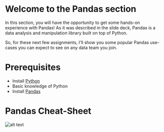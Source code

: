 # Welcome to the Pandas section

In this section, you will have the opportunity to get some hands-on experience with Pandas! As it was described in the slide deck, Pandas is a data analysis and manipulation library built on top of Python. 

So, for these next few assignments, I'll show you some popular Pandas use-cases you can expect to see on any data team you join.

# Prerequisites
- Install [Python](https://www.python.org/downloads/)
- Basic knowledge of Python
- Install [Pandas](https://pandas.pydata.org/docs/getting_started/install.html)

# Pandas Cheat-Sheet
![alt text](https://github.com/mturner49/data-engineering/blob/main/assignments/module_one/pandas/img/pandas-cheat-sheet-fixed.jpg?raw=true)



